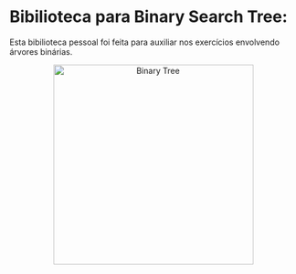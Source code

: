# Bibilioteca para Binary Search Tree:
Esta bibilioteca pessoal foi feita para auxiliar nos exercícios envolvendo árvores binárias.

<p align="center">
  <img class="gatsby-resp-image-image" src="https://cdn.programiz.com/sites/tutorial2program/files/perfect-binary-tree_0.png" width="350" title="Binary Tree">
</p>
